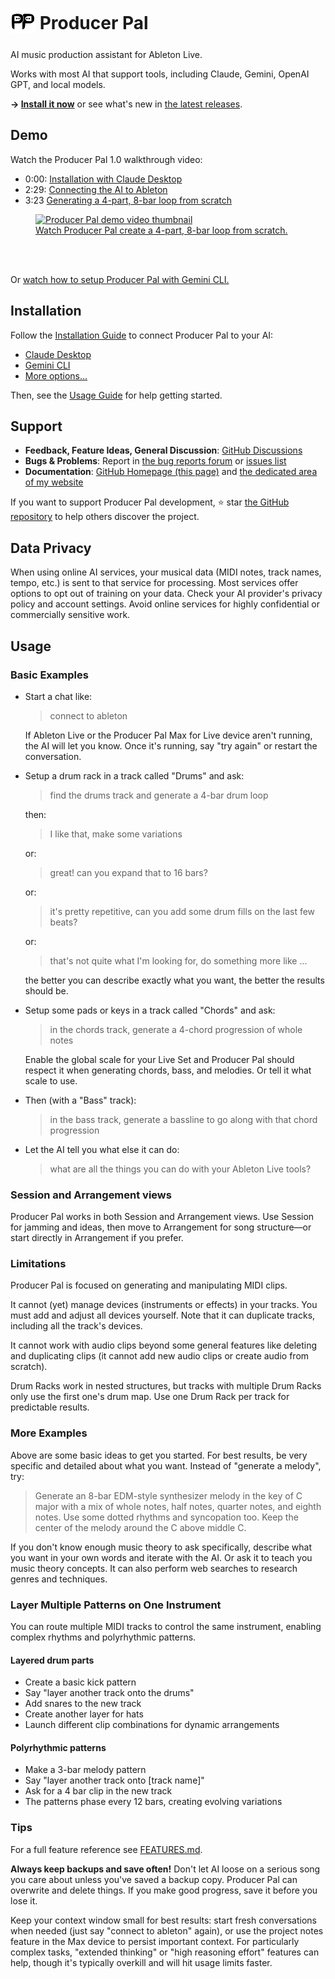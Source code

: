 # <sub><img src="./doc/img/producer-pal-logo.svg" height="40"/></sub> Producer Pal

AI music production assistant for Ableton Live.

Works with most AI that support tools, including Claude, Gemini, OpenAI GPT, and
local models.

**→ [Install it now](./INSTALLATION.md)** or see what's new in
[the latest releases](https://github.com/adamjmurray/producer-pal/releases/).

## Demo

Watch the Producer Pal 1.0 walkthrough video:

- 0:00:
  [Installation with Claude Desktop](https://www.youtube.com/watch?v=IB19LqTZQDU&list=PLFqWfbwGKmqenUb1DUFZ5ECYU6klUWNtX)
- 2:29:
  [Connecting the AI to Ableton](https://www.youtube.com/watch?v=IB19LqTZQDU&list=PLFqWfbwGKmqenUb1DUFZ5ECYU6klUWNtX&t=149s)
- 3:23
  [Generating a 4-part, 8-bar loop from scratch](https://www.youtube.com/watch?v=IB19LqTZQDU&list=PLFqWfbwGKmqenUb1DUFZ5ECYU6klUWNtX&t=202s)

<a href="https://www.youtube.com/watch?v=IB19LqTZQDU&t=202s">
<figure>
    <img
    src="https://img.youtube.com/vi/IB19LqTZQDU/0.jpg"
    alt="Producer Pal demo video thumbnail" />
  <br>
  <figcaption>Watch Producer Pal create a 4-part, 8-bar loop from scratch.</figcaption>
  <br>
</figure>
</a>
<br>

Or
[watch how to setup Producer Pal with Gemini CLI.](https://www.youtube.com/watch?v=jd3wTdDqd4Y&list=PLFqWfbwGKmqenUb1DUFZ5ECYU6klUWNtX)

## Installation

Follow the [Installation Guide](./INSTALLATION.md) to connect Producer Pal to
your AI:

- [Claude Desktop](./INSTALLATION.md#claude-desktop)
- [Gemini CLI](./INSTALLATION.md#gemini-cli)
- [More options...](./INSTALLATION.md)

Then, see the [Usage Guide](#usage) for help getting started.

## Support

- **Feedback, Feature Ideas, General Discussion**:
  [GitHub Discussions](https://github.com/adamjmurray/producer-pal/discussions)
- **Bugs & Problems**: Report in
  [the bug reports forum](https://github.com/adamjmurray/producer-pal/discussions/categories/bug-reports)
  or [issues list](https://github.com/adamjmurray/producer-pal/issues)
- **Documentation**:
  [GitHub Homepage (this page)](https://github.com/adamjmurray/producer-pal/#readme)
  and [the dedicated area of my website](https://adammurray.link/producer-pal/)

If you want to support Producer Pal development, ⭐️ star
[the GitHub repository](https://github.com/adamjmurray/producer-pal) to help
others discover the project.

## Data Privacy

When using online AI services, your musical data (MIDI notes, track names,
tempo, etc.) is sent to that service for processing. Most services offer options
to opt out of training on your data. Check your AI provider's privacy policy and
account settings. Avoid online services for highly confidential or commercially
sensitive work.

## Usage

### Basic Examples

- Start a chat like:

  > connect to ableton

  If Ableton Live or the Producer Pal Max for Live device aren't running, the AI
  will let you know. Once it's running, say "try again" or restart the
  conversation.

- Setup a drum rack in a track called "Drums" and ask:

  > find the drums track and generate a 4-bar drum loop

  then:

  > I like that, make some variations

  or:

  > great! can you expand that to 16 bars?

  or:

  > it's pretty repetitive, can you add some drum fills on the last few beats?

  or:

  > that's not quite what I'm looking for, do something more like ...

  the better you can describe exactly what you want, the better the results
  should be.

- Setup some pads or keys in a track called "Chords" and ask:

  > in the chords track, generate a 4-chord progression of whole notes

  Enable the global scale for your Live Set and Producer Pal should respect it
  when generating chords, bass, and melodies. Or tell it what scale to use.

- Then (with a "Bass" track):

  > in the bass track, generate a bassline to go along with that chord
  > progression

- Let the AI tell you what else it can do:

  > what are all the things you can do with your Ableton Live tools?

### Session and Arrangement views

Producer Pal works in both Session and Arrangement views. Use Session for
jamming and ideas, then move to Arrangement for song structure—or start directly
in Arrangement if you prefer.

### Limitations

Producer Pal is focused on generating and manipulating MIDI clips.

It cannot (yet) manage devices (instruments or effects) in your tracks. You must
add and adjust all devices yourself. Note that it can duplicate tracks,
including all the track's devices.

It cannot work with audio clips beyond some general features like deleting and
duplicating clips (it cannot add new audio clips or create audio from scratch).

Drum Racks work in nested structures, but tracks with multiple Drum Racks only
use the first one's drum map. Use one Drum Rack per track for predictable
results.

### More Examples

Above are some basic ideas to get you started. For best results, be very
specific and detailed about what you want. Instead of "generate a melody", try:

> Generate an 8-bar EDM-style synthesizer melody in the key of C major with a
> mix of whole notes, half notes, quarter notes, and eighth notes. Use some
> dotted rhythms and syncopation too. Keep the center of the melody around the C
> above middle C.

If you don't know enough music theory to ask specifically, describe what you
want in your own words and iterate with the AI. Or ask it to teach you music
theory concepts. It can also perform web searches to research genres and
techniques.

### Layer Multiple Patterns on One Instrument

You can route multiple MIDI tracks to control the same instrument, enabling
complex rhythms and polyrhythmic patterns.

#### Layered drum parts

- Create a basic kick pattern
- Say "layer another track onto the drums"
- Add snares to the new track
- Create another layer for hats
- Launch different clip combinations for dynamic arrangements

#### Polyrhythmic patterns

- Make a 3-bar melody pattern
- Say "layer another track onto [track name]"
- Ask for a 4 bar clip in the new track
- The patterns phase every 12 bars, creating evolving variations

### Tips

For a full feature reference see [FEATURES.md](./FEATURES.md).

**Always keep backups and save often!** Don't let AI loose on a serious song you
care about unless you've saved a backup copy. Producer Pal can overwrite and
delete things. If you make good progress, save it before you lose it.

Keep your context window small for best results: start fresh conversations when
needed (just say "connect to ableton" again), or use the project notes feature
in the Max device to persist important context. For particularly complex tasks,
"extended thinking" or "high reasoning effort" features can help, though it's
typically overkill and will hit usage limits faster.
